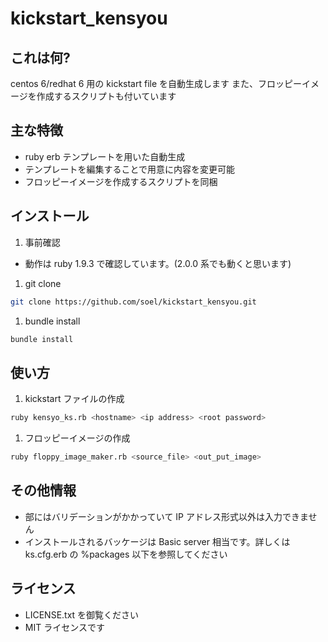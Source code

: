 kickstart_kensyou
=================

## これは何?
centos 6/redhat 6 用の kickstart file を自動生成します
また、フロッピーイメージを作成するスクリプトも付いています

## 主な特徴
- ruby erb テンプレートを用いた自動生成
- テンプレートを編集することで用意に内容を変更可能
- フロッピーイメージを作成するスクリプトを同梱

## インストール
1. 事前確認
  - 動作は ruby 1.9.3 で確認しています。(2.0.0 系でも動くと思います)

1. git clone
  ```bash
  git clone https://github.com/soel/kickstart_kensyou.git
  ```
  
1. bundle install
  ```bash
  bundle install
  ```

## 使い方
1. kickstart ファイルの作成
  ```bash
  ruby kensyo_ks.rb <hostname> <ip address> <root password>
  ```

1. フロッピーイメージの作成
  ```bash
  ruby floppy_image_maker.rb <source_file> <out_put_image>
  ```

## その他情報
- <ip address> 部にはバリデーションがかかっていて IP アドレス形式以外は入力できません
- インストールされるバッケージは Basic server 相当です。詳しくは ks.cfg.erb の %packages 以下を参照してください
  
## ライセンス
- LICENSE.txt を御覧ください
- MIT ライセンスです
